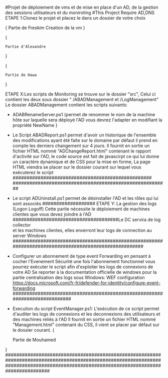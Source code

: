 #Projet de déploiement de vms et de mise en place d'un AD, de la gestion des sessions utilisateurs et du moniroting
#This Project Require AD,DNS 
ETAPE 1:Clonez le projet et placez le dans un dossier de votre choix

{
    Partie de Freskim Creation de la vm
}

 
{

    Partie d'Alexandre 
}

{

    Partie de Hawa
}

ETAPE X:Les scripts de Monitoring se trouve sur le dossier "src", Celui ci contient les deux sous dossier "
/ABADManagement et /LogManagement"
Le dossier ABADManagement contient les scripts suivants:
- ADABRenameServer.ps1 {permet de renommer le nom de la machine hôte sur laquelle sera déployé l'AD vous devrez l'adapter en modifiant la propriété NewName }

- Le Script ABADReport.ps1 permet d'avoir un historique de l'ensemble des modifications ayant été faite sur le domaine par défaut il prend en compte les derniers changement sur 4 jours.
  Il fournit en sortie un fichier HTML nommé "ADChangeReport.html" contenant le rapport d'activité sur l'AD, le code source est fait de javascirpt ce qui lui donne un caractère dynamique et de CSS pour la mise en  forme, La page HTML viendra se placer sur le dossier courant sur lequel vous exécuterez le script
                    ##################################################                                                            ########################################################
- Le script ADUninstall.ps1 permet de désinstaller l'AD et les rôles qui lui sont associés ###################
ETAPE Y: La gestion des logs (Logon Logoff)
Cette partie nécessite le déploiement de machines clientes que vous devez joindre à l'AD 
######################################Le DC servira de log collector  
et les machines clientes, elles enverront leur logs de connection au server Windows 
                                                    #####################################################################################################
- Configurer un abonnement de type event Forwarding en pensant à cocher l'Evenement Sécurité 
une fois l'abonnement fonctionnel vous pourrez exécuter le script afin d'exploiter les logs de connexions de votre AD
Se reporter à la documentation officielle de windows pour la partie centralisation des logs sous Windows: WEF configuration https://docs.microsoft.com/fr-fr/defender-for-identity/configure-event-forwarding
                                                                    ###########################################################################
- Execution du script EventManager.ps1: L'exécution de ce script permet d'auditer les logs de connexions et les deconnexions des utilisateurs et des machines reliés à l'AD
  Il fournit en sortie un fichier HTML nommé "Management.html" contenant du CSS, il vient se placer par défaut sur le dossier courant.
{

    Partie de Mouhamed
    
}
########################################################################################################################################################################################    


